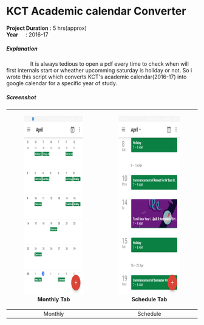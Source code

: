 # KCT Academic calendar Converter

**Project Duration** : 5 hrs(approx)  
**Year**&nbsp;&nbsp;&nbsp;&nbsp; : 2016-17 
##### Explanation  
   <p>&nbsp;&nbsp;&nbsp;&nbsp;&nbsp;&nbsp;&nbsp;&nbsp;&nbsp;&nbsp;&nbsp;&nbsp;&nbsp;&nbsp;&nbsp;&nbsp;It is always tedious to open a pdf every time to check when will first internals start or wheather upcomming saturday is holiday or not. So i wrote this script which converts KCT's academic calendar(2016-17) into google calendar for a specific year of study.</p>

##### Screenshot  


| <figure><img src="https://raw.githubusercontent.com/Ajithkumarsekar/KCT-Academic-calendar-Converter/master/Pictures/calendar_monthly.png" title="Monthly Tab Overview" width="350" height="470"><figcaption>Monthly Tab</figcaption></figure> | <figure><img src="https://raw.githubusercontent.com/Ajithkumarsekar/KCT-Academic-calendar-Converter/master/Pictures/calendar_schedule.png" title="Schedule Tab Overview" width="350" height="470"><figcaption>Schedule Tab</figcaption></figure> |
|:-----:|:------:|
| Monthly | Schedule | 

    
